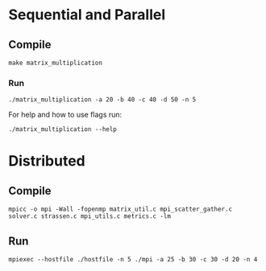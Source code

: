 # Sequential and Parallel

## Compile

```make matrix_multiplication```

### Run 

```./matrix_multiplication -a 20 -b 40 -c 40 -d 50 -n 5```

For help and how to use flags run:

```./matrix_multiplication --help```

# Distributed

## Compile 

```mpicc -o mpi -Wall -fopenmp matrix_util.c mpi_scatter_gather.c solver.c strassen.c mpi_utils.c metrics.c -lm```

## Run

```mpiexec --hostfile ./hostfile -n 5 ./mpi -a 25 -b 30 -c 30 -d 20 -n 4```
